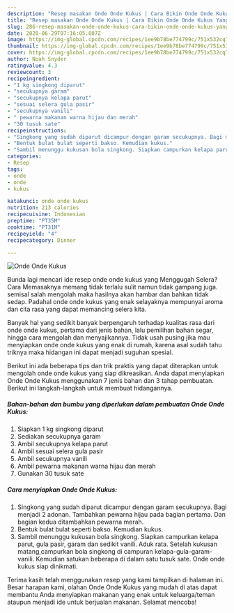 ```yaml
---
description: "Resep masakan Onde Onde Kukus | Cara Bikin Onde Onde Kukus Yang Enak Dan Lezat"
title: "Resep masakan Onde Onde Kukus | Cara Bikin Onde Onde Kukus Yang Enak Dan Lezat"
slug: 286-resep-masakan-onde-onde-kukus-cara-bikin-onde-onde-kukus-yang-enak-dan-lezat
date: 2020-06-29T07:16:05.807Z
image: https://img-global.cpcdn.com/recipes/1ee9b78be774799c/751x532cq70/onde-onde-kukus-foto-resep-utama.jpg
thumbnail: https://img-global.cpcdn.com/recipes/1ee9b78be774799c/751x532cq70/onde-onde-kukus-foto-resep-utama.jpg
cover: https://img-global.cpcdn.com/recipes/1ee9b78be774799c/751x532cq70/onde-onde-kukus-foto-resep-utama.jpg
author: Noah Snyder
ratingvalue: 4.3
reviewcount: 3
recipeingredient:
- "1 kg singkong diparut"
- "secukupnya garam"
- "secukupnya kelapa parut"
- "sesuai selera gula pasir"
- "secukupnya vanili"
- " pewarna makanan warna hijau dan merah"
- "30 tusuk sate"
recipeinstructions:
- "Singkong yang sudah diparut dicampur dengan garam secukupnya. Bagi menjadi 2 adonan. Tambahkan pewarna hijau pada bagian pertama. Dan bagian kedua ditambahkan pewarna merah."
- "Bentuk bulat bulat seperti bakso. Kemudian kukus."
- "Sambil menunggu kukusan bola singkong. Siapkan campurkan kelapa parut, gula pasir, garam dan sedikit vanili. Aduk rata. Setelah kukusan matang,campurkan bola singkong di campuran kelapa-gula-garam-vanili. Kemudian satukan beberapa di dalam satu tusuk sate. Onde onde kukus siap dinikmati."
categories:
- Resep
tags:
- onde
- onde
- kukus

katakunci: onde onde kukus 
nutrition: 213 calories
recipecuisine: Indonesian
preptime: "PT35M"
cooktime: "PT31M"
recipeyield: "4"
recipecategory: Dinner

---
```



![Onde Onde Kukus](https://img-global.cpcdn.com/recipes/1ee9b78be774799c/751x532cq70/onde-onde-kukus-foto-resep-utama.jpg)

Bunda lagi mencari ide resep onde onde kukus yang Menggugah Selera? Cara Memasaknya memang tidak terlalu sulit namun tidak gampang juga. semisal salah mengolah maka hasilnya akan hambar dan bahkan tidak sedap. Padahal onde onde kukus yang enak selayaknya mempunyai aroma dan cita rasa yang dapat memancing selera kita.

Banyak hal yang sedikit banyak berpengaruh terhadap kualitas rasa dari onde onde kukus, pertama dari jenis bahan, lalu pemilihan bahan segar, hingga cara mengolah dan menyajikannya. Tidak usah pusing jika mau menyiapkan onde onde kukus yang enak di rumah, karena asal sudah tahu triknya maka hidangan ini dapat menjadi suguhan spesial.




Berikut ini ada beberapa tips dan trik praktis yang dapat diterapkan untuk mengolah onde onde kukus yang siap dikreasikan. Anda dapat menyiapkan Onde Onde Kukus menggunakan 7 jenis bahan dan 3 tahap pembuatan. Berikut ini langkah-langkah untuk membuat hidangannya.

<!--inarticleads1-->

##### Bahan-bahan dan bumbu yang diperlukan dalam pembuatan Onde Onde Kukus:

1. Siapkan 1 kg singkong diparut
1. Sediakan secukupnya garam
1. Ambil secukupnya kelapa parut
1. Ambil sesuai selera gula pasir
1. Ambil secukupnya vanili
1. Ambil  pewarna makanan warna hijau dan merah
1. Gunakan 30 tusuk sate




<!--inarticleads2-->

##### Cara menyiapkan Onde Onde Kukus:

1. Singkong yang sudah diparut dicampur dengan garam secukupnya. Bagi menjadi 2 adonan. Tambahkan pewarna hijau pada bagian pertama. Dan bagian kedua ditambahkan pewarna merah.
1. Bentuk bulat bulat seperti bakso. Kemudian kukus.
1. Sambil menunggu kukusan bola singkong. Siapkan campurkan kelapa parut, gula pasir, garam dan sedikit vanili. Aduk rata. Setelah kukusan matang,campurkan bola singkong di campuran kelapa-gula-garam-vanili. Kemudian satukan beberapa di dalam satu tusuk sate. Onde onde kukus siap dinikmati.




Terima kasih telah menggunakan resep yang kami tampilkan di halaman ini. Besar harapan kami, olahan Onde Onde Kukus yang mudah di atas dapat membantu Anda menyiapkan makanan yang enak untuk keluarga/teman ataupun menjadi ide untuk berjualan makanan. Selamat mencoba!
